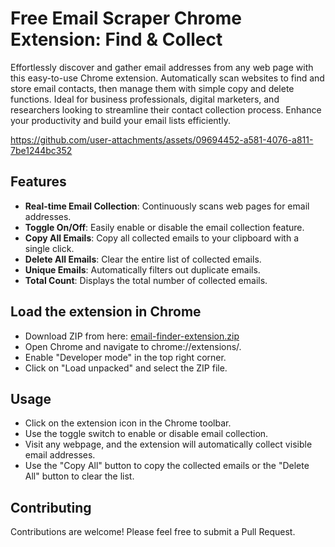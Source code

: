 # Free Email Scraper Chrome Extension: Find & Collect
Effortlessly discover and gather email addresses from any web page with this easy-to-use Chrome extension. Automatically scan websites to find and store email contacts, then manage them with simple copy and delete functions. Ideal for business professionals, digital marketers, and researchers looking to streamline their contact collection process. Enhance your productivity and build your email lists efficiently.

https://github.com/user-attachments/assets/09694452-a581-4076-a811-7be1244bc352

## Features

- **Real-time Email Collection**: Continuously scans web pages for email addresses.
- **Toggle On/Off**: Easily enable or disable the email collection feature.
- **Copy All Emails**: Copy all collected emails to your clipboard with a single click.
- **Delete All Emails**: Clear the entire list of collected emails.
- **Unique Emails**: Automatically filters out duplicate emails.
- **Total Count**: Displays the total number of collected emails.

## Load the extension in Chrome

- Download ZIP from here: [email-finder-extension.zip](https://github.com/user-attachments/files/16750272/email-finder-extension.zip)
- Open Chrome and navigate to chrome://extensions/.
- Enable "Developer mode" in the top right corner.
- Click on "Load unpacked" and select the ZIP file.

## Usage
- Click on the extension icon in the Chrome toolbar.
- Use the toggle switch to enable or disable email collection.
- Visit any webpage, and the extension will automatically collect visible email addresses.
- Use the "Copy All" button to copy the collected emails or the "Delete All" button to clear the list.

## Contributing
Contributions are welcome! Please feel free to submit a Pull Request.

